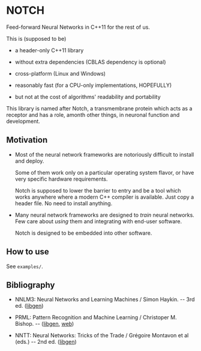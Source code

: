NOTCH
=====

Feed-forward Neural Networks in C++11 for the rest of us.

This is (supposed to be)

 * a header-only C++11 library

 * without extra dependencies (CBLAS dependency is optional)

 * cross-platform (Linux and Windows)

 * reasonably fast (for a CPU-only implementations, HOPEFULLY)

 * but not at the cost of algorithms' readability and portability

This library is named after Notch, a transmembrane protein which acts as a
receptor and has a role, amonth other things, in neuronal function and
development.

Motivation
----------

 * Most of the neural network frameworks are notoriously difficult to
   install and deploy.

   Some of them work only on a particular operating system flavor,
   or have very specific hardware requirements.

   Notch is supposed to lower the barrier to entry and be a tool which
   works anywhere where a modern C++ compiler is available.
   Just copy a header file. No need to install anything.

 * Many neural network frameworks are designed to _train_ neural
   networks. Few care about _using_ them and integrating with end-user
   software.

   Notch is designed to be embedded into other software.


How to use
----------

See `examples/`.


Bibliography
------------

 * NNLM3: Neural Networks and Learning Machines / Simon Haykin. -- 3rd ed.
   ([libgen](http://libgen.org/book/index.php?md5=0239f16656e6e5e7db7aaa160cf9f854))

 * PRML: Pattern Recognition and Machine Learning / Christoper M. Bishop. --
   ([libgen](http://libgen.org/book/index.php?md5=44807de3f3da5ae8f5d7066317d8a38a),
    [web](http://research.microsoft.com/en-us/um/people/cmbishop/prml/index.htm))

 * NNTT: Neural Networks: Tricks of the Trade / Grégoire Montavon et al (eds.) -- 2nd ed.
   ([libgen](http://libgen.org/book/index.php?md5=6b8768e619756f4e867282cfcec63f2e))

